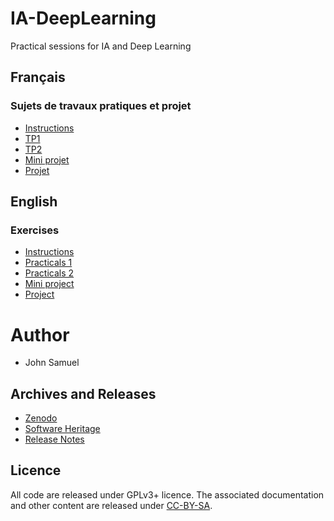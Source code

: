 # IA-DeepLearning
Practical sessions for IA and Deep Learning

## Français
### Sujets de travaux pratiques et projet
* [Instructions](fr/README.md)
* [TP1](fr/TP1/TP1.md)
* [TP2](fr/TP2/TP2.md)
* [Mini projet](fr/Projet/miniprojet.md)
* [Projet](fr/Projet/projet.md)

## English 
### Exercises
* [Instructions](en/README.md)
* [Practicals 1](en/practical1/practical1.md)
* [Practicals 2](en/practical2/practical2.md)
* [Mini project](en/Project/miniproject.md)
* [Project](en/Project/project.md)

# Author
* John Samuel

## Archives and Releases
* [Zenodo](https://doi.org/10.5281/zenodo.4452050)
* [Software Heritage](https://archive.softwareheritage.org/browse/origin/?origin_url=https://github.com/johnsamuelwrites/IA-DeepLearning)
* [Release Notes](RELEASE.md)

## Licence
All code are released under GPLv3+ licence. The associated documentation and other content are released under [CC-BY-SA](http://creativecommons.org/licenses/by-sa/4.0/).
